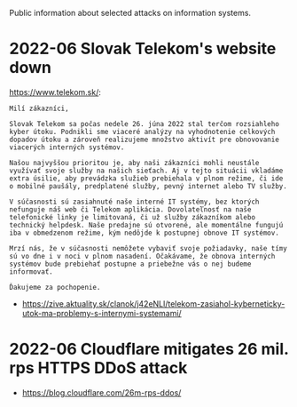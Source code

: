 Public information about selected attacks on information systems.

# 2022-06 Slovak Telekom's website down

https://www.telekom.sk/:

```
Milí zákazníci,

Slovak Telekom sa počas nedele 26. júna 2022 stal terčom rozsiahleho kyber útoku. Podnikli sme viaceré analýzy na vyhodnotenie celkových dopadov útoku a zároveň realizujeme množstvo aktivít pre obnovovanie viacerých interných systémov.

Našou najvyššou prioritou je, aby naši zákazníci mohli neustále využívať svoje služby na našich sieťach. Aj v tejto situácii vkladáme extra úsilie, aby prevádzka služieb prebiehala v plnom režime, či ide o mobilné paušály, predplatené služby, pevný internet alebo TV služby.

V súčasnosti sú zasiahnuté naše interné IT systémy, bez ktorých nefunguje náš web či Telekom aplikácia. Dovolateľnosť na naše telefonické linky je limitovaná, či už služby zákazníkom alebo technický helpdesk. Naše predajne sú otvorené, ale momentálne fungujú iba v obmedzenom režime, kým nedôjde k postupnej obnove IT systémov.

Mrzí nás, že v súčasnosti nemôžete vybaviť svoje požiadavky, naše tímy sú vo dne i v noci v plnom nasadení. Očakávame, že obnova interných systémov bude prebiehať postupne a priebežne vás o nej budeme informovať.

Ďakujeme za pochopenie.
```

* https://zive.aktuality.sk/clanok/j42eNLl/telekom-zasiahol-kyberneticky-utok-ma-problemy-s-internymi-systemami/

# 2022-06 Cloudflare mitigates 26 mil. rps HTTPS DDoS attack

* https://blog.cloudflare.com/26m-rps-ddos/
